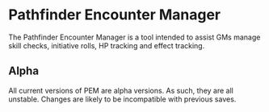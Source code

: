 # Pathfinder Encounter Manager

The Pathfinder Encounter Manager is a tool intended to assist GMs manage skill checks, initiative rolls, HP tracking and effect tracking.

## Alpha

All current versions of PEM are alpha versions. As such, they are all unstable. Changes are likely to be incompatible with previous saves.
